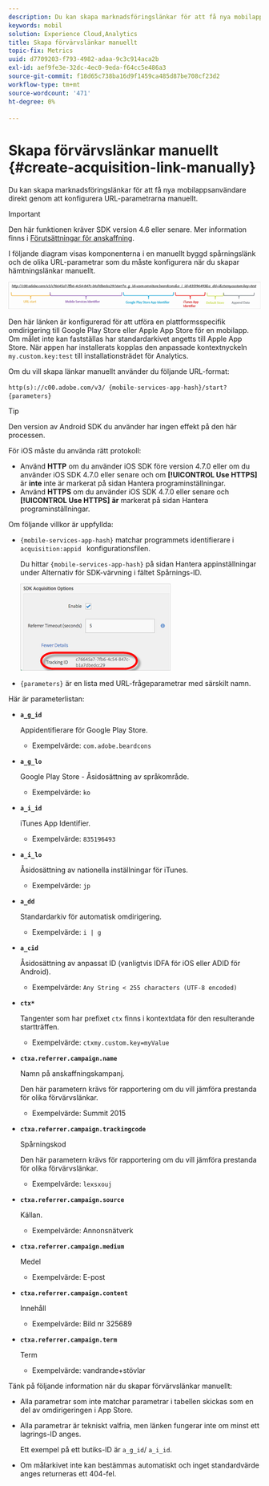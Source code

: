 ```yaml
---
description: Du kan skapa marknadsföringslänkar för att få nya mobilappsanvändare direkt genom att konfigurera URL-parametrarna manuellt.
keywords: mobil
solution: Experience Cloud,Analytics
title: Skapa förvärvslänkar manuellt
topic-fix: Metrics
uuid: d7709203-f793-4982-adaa-9c3c914aca2b
exl-id: aef9fe3e-32dc-4ec0-9eda-f64cc5e486a3
source-git-commit: f18d65c738ba16d9f1459ca485d87be708cf23d2
workflow-type: tm+mt
source-wordcount: '471'
ht-degree: 0%

---
```


# Skapa förvärvslänkar manuellt {#create-acquisition-link-manually}

Du kan skapa marknadsföringslänkar för att få nya mobilappsanvändare direkt genom att konfigurera URL-parametrarna manuellt.

>[!IMPORTANT]
>
>Den här funktionen kräver SDK version 4.6 eller senare. Mer information finns i [Förutsättningar för anskaffning](/help/using/acquisition-main/c-acquisition-prerequisites.md).

I följande diagram visas komponenterna i en manuellt byggd spårningslänk och de olika URL-parametrar som du måste konfigurera när du skapar hämtningslänkar manuellt.

![](assets/acquisition_url.png)

Den här länken är konfigurerad för att utföra en plattformsspecifik omdirigering till Google Play Store eller Apple App Store för en mobilapp. Om målet inte kan fastställas har standardarkivet angetts till Apple App Store. När appen har installerats kopplas den anpassade kontextnyckeln `my.custom.key:test` till installationsträdet för Analytics.

Om du vill skapa länkar manuellt använder du följande URL-format:

`http(s)://c00.adobe.com/v3/ {mobile-services-app-hash}/start? {parameters}`

>[!TIP]
>
>Den version av Android SDK du använder har ingen effekt på den här processen.

För iOS måste du använda rätt protokoll:

* Använd **HTTP** om du använder iOS SDK före version 4.7.0 eller om du använder iOS SDK 4.7.0 eller senare och om **[!UICONTROL Use HTTPS]** är **inte** inte är markerat på sidan Hantera programinställningar.
* Använd **HTTPS** om du använder iOS SDK 4.7.0 eller senare och **[!UICONTROL Use HTTPS]** **är** markerat på sidan Hantera programinställningar.

Om följande villkor är uppfyllda:

* `{mobile-services-app-hash}` matchar programmets identifierare i  `acquisition:appid ` konfigurationsfilen.

   Du hittar `{mobile-services-app-hash}` på sidan Hantera appinställningar under Alternativ för SDK-värvning i fältet Spårnings-ID.

   ![](assets/tracking-id.png)

* `{parameters}` är en lista med URL-frågeparametrar med särskilt namn.

Här är parameterlistan:

* **`a_g_id`**

   Appidentifierare för Google Play Store.

   * Exempelvärde: `com.adobe.beardcons`

* **`a_g_lo`**

   Google Play Store - Åsidosättning av språkområde.

   * Exempelvärde: `ko`

* **`a_i_id`**

   iTunes App Identifier.

   * Exempelvärde: `835196493`

* **`a_i_lo`**

   Åsidosättning av nationella inställningar för iTunes.

   * Exempelvärde: `jp`

* **`a_dd`**

   Standardarkiv för automatisk omdirigering.

   * Exempelvärde: `i | g`

* **`a_cid`**

   Åsidosättning av anpassat ID (vanligtvis IDFA för iOS eller ADID för Android).

   * Exempelvärde: `Any String < 255 characters (UTF-8 encoded)`

* **`ctx*`**

   Tangenter som har prefixet `ctx` finns i kontextdata för den resulterande startträffen.

   * Exempelvärde: `ctxmy.custom.key=myValue`

* **`ctxa.referrer.campaign.name`**

   Namn på anskaffningskampanj.

   Den här parametern krävs för rapportering om du vill jämföra prestanda för olika förvärvslänkar.

   * Exempelvärde: Summit 2015

* **`ctxa.referrer.campaign.trackingcode`**

   Spårningskod

   Den här parametern krävs för rapportering om du vill jämföra prestanda för olika förvärvslänkar.

   * Exempelvärde: `lexsxouj`

* **`ctxa.referrer.campaign.source`**

   Källan.

   * Exempelvärde: Annonsnätverk

* **`ctxa.referrer.campaign.medium`**

   Medel

   * Exempelvärde: E-post

* **`ctxa.referrer.campaign.content`**

   Innehåll

   * Exempelvärde: Bild nr 325689

* **`ctxa.referrer.campaign.term`**

   Term

   * Exempelvärde: vandrande+stövlar


Tänk på följande information när du skapar förvärvslänkar manuellt:

* Alla parametrar som inte matchar parametrar i tabellen skickas som en del av omdirigeringen i App Store.
* Alla parametrar är tekniskt valfria, men länken fungerar inte om minst ett lagrings-ID anges.

   Ett exempel på ett butiks-ID är `a_g_id`/ `a_i_id`.

* Om målarkivet inte kan bestämmas automatiskt och inget standardvärde anges returneras ett 404-fel.
